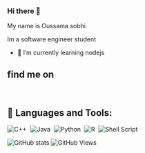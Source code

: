 ### Hi there 👋
My name is Oussama sobhi

Im a software engineer student
- 🌱 I’m currently learning nodejs

## find me on


<br />

## 🧰 Languages and Tools:
![C++](https://img.shields.io/badge/-C++-05122A?style=flat&logo=C%2B%2B&logoColor=00599C)&nbsp;
![Java](https://img.shields.io/badge/Java-%23150458.svg?style=flat&logo=java&logoColor=orange)&nbsp;
![Python](https://img.shields.io/badge/-C-05122A?style=flat&logo=python)&nbsp;
![R](https://img.shields.io/badge/Javascript-276DC3?style=flat&logo=r&logoColor=blue&color=0B2C4A)&nbsp;
![Shell Script](https://img.shields.io/badge/Shell_Script-121011?style=flat&logo=gnu-bash&logoColor=white)
<br>



![GitHub stats](https://github-readme-stats.vercel.app/api?username=oussamasobhi&show_icons=true&theme=tokyonight)
![GitHub Views](https://komarev.com/ghpvc/?username=oussamasobhi&color=FAC151)

